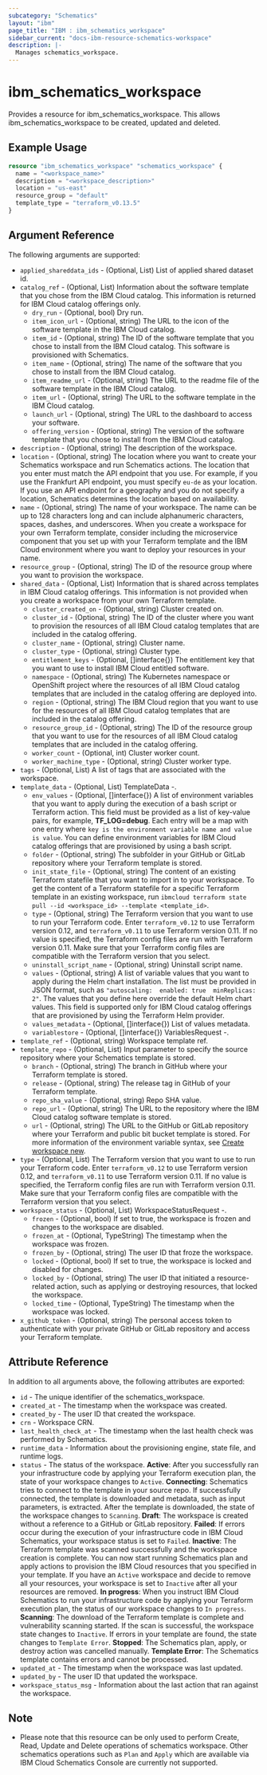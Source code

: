 ```yaml
---
subcategory: "Schematics"
layout: "ibm"
page_title: "IBM : ibm_schematics_workspace"
sidebar_current: "docs-ibm-resource-schematics-workspace"
description: |-
  Manages schematics_workspace.
---
```


# ibm\_schematics_workspace

Provides a resource for ibm_schematics_workspace. This allows ibm_schematics_workspace to be created, updated and deleted.

## Example Usage

```terraform
resource "ibm_schematics_workspace" "schematics_workspace" {
  name = "<workspace_name>"
  description = "<workspace_description>"
  location = "us-east"
  resource_group = "default"
  template_type = "terraform_v0.13.5"
}
```

## Argument Reference

The following arguments are supported:

* `applied_shareddata_ids` - (Optional, List) List of applied shared dataset id.
* `catalog_ref` - (Optional, List) Information about the software template that you chose from the IBM Cloud catalog. This information is returned for IBM Cloud catalog offerings only.
  * `dry_run` - (Optional, bool) Dry run.
  * `item_icon_url` - (Optional, string) The URL to the icon of the software template in the IBM Cloud catalog.
  * `item_id` - (Optional, string) The ID of the software template that you chose to install from the IBM Cloud catalog. This software is provisioned with Schematics.
  * `item_name` - (Optional, string) The name of the software that you chose to install from the IBM Cloud catalog.
  * `item_readme_url` - (Optional, string) The URL to the readme file of the software template in the IBM Cloud catalog.
  * `item_url` - (Optional, string) The URL to the software template in the IBM Cloud catalog.
  * `launch_url` - (Optional, string) The URL to the dashboard to access your software.
  * `offering_version` - (Optional, string) The version of the software template that you chose to install from the IBM Cloud catalog.
* `description` - (Optional, string) The description of the workspace.
* `location` - (Optional, string) The location where you want to create your Schematics workspace and run Schematics actions. The location that you enter must match the API endpoint that you use. For example, if you use the Frankfurt API endpoint, you must specify `eu-de` as your location. If you use an API endpoint for a geography and you do not specify a location, Schematics determines the location based on availability.
* `name` - (Optional, string) The name of your workspace. The name can be up to 128 characters long and can include alphanumeric characters, spaces, dashes, and underscores. When you create a workspace for your own Terraform template, consider including the microservice component that you set up with your Terraform template and the IBM Cloud environment where you want to deploy your resources in your name.
* `resource_group` - (Optional, string) The ID of the resource group where you want to provision the workspace.
* `shared_data` - (Optional, List) Information that is shared across templates in IBM Cloud catalog offerings. This information is not provided when you create a workspace from your own Terraform template.
  * `cluster_created_on` - (Optional, string) Cluster created on.
  * `cluster_id` - (Optional, string) The ID of the cluster where you want to provision the resources of all IBM Cloud catalog templates that are included in the catalog offering.
  * `cluster_name` - (Optional, string) Cluster name.
  * `cluster_type` - (Optional, string) Cluster type.
  * `entitlement_keys` - (Optional, []interface{}) The entitlement key that you want to use to install IBM Cloud entitled software.
  * `namespace` - (Optional, string) The Kubernetes namespace or OpenShift project where the resources of all IBM Cloud catalog templates that are included in the catalog offering are deployed into.
  * `region` - (Optional, string) The IBM Cloud region that you want to use for the resources of all IBM Cloud catalog templates that are included in the catalog offering.
  * `resource_group_id` - (Optional, string) The ID of the resource group that you want to use for the resources of all IBM Cloud catalog templates that are included in the catalog offering.
  * `worker_count` - (Optional, int) Cluster worker count.
  * `worker_machine_type` - (Optional, string) Cluster worker type.
* `tags` - (Optional, List) A list of tags that are associated with the workspace.
* `template_data` - (Optional, List) TemplateData -.
  * `env_values` - (Optional, []interface{}) A list of environment variables that you want to apply during the execution of a bash script or Terraform action. This field must be provided as a list of key-value pairs, for example, **TF_LOG=debug**. Each entry will be a map with one entry where `key is the environment variable name and value is value`. You can define environment variables for IBM Cloud catalog offerings that are provisioned by using a bash script.
  * `folder` - (Optional, string) The subfolder in your GitHub or GitLab repository where your Terraform template is stored.
  * `init_state_file` - (Optional, string) The content of an existing Terraform statefile that you want to import in to your workspace. To get the content of a Terraform statefile for a specific Terraform template in an existing workspace, run `ibmcloud terraform state pull --id <workspace_id> --template <template_id>`.
  * `type` - (Optional, string) The Terraform version that you want to use to run your Terraform code. Enter `terraform_v0.12` to use Terraform version 0.12, and `terraform_v0.11` to use Terraform version 0.11. If no value is specified, the Terraform config files are run with Terraform version 0.11. Make sure that your Terraform config files are compatible with the Terraform version that you select.
  * `uninstall_script_name` - (Optional, string) Uninstall script name.
  * `values` - (Optional, string) A list of variable values that you want to apply during the Helm chart installation. The list must be provided in JSON format, such as `"autoscaling:  enabled: true  minReplicas: 2"`. The values that you define here override the default Helm chart values. This field is supported only for IBM Cloud catalog offerings that are provisioned by using the Terraform Helm provider.
  * `values_metadata` - (Optional, []interface{}) List of values metadata.
  * `variablestore` - (Optional, []interface{}) VariablesRequest -.
* `template_ref` - (Optional, string) Workspace template ref.
* `template_repo` - (Optional, List) Input parameter to specify the source repository where your Schematics template is stored.
  * `branch` - (Optional, string) The branch in GitHub where your Terraform template is stored.
  * `release` - (Optional, string) The release tag in GitHub of your Terraform template.
  * `repo_sha_value` - (Optional, string) Repo SHA value.
  * `repo_url` - (Optional, string) The URL to the repository where the IBM Cloud catalog software template is stored.
  * `url` - (Optional, string) The URL to the GitHub or GitLab repository where your Terraform and public bit bucket template is stored. For more information of the environment variable syntax, see [Create workspace new](/docs/schematics?topic=schematics-schematics-cli-reference#schematics-workspace-new).
* `type` - (Optional, List) The Terraform version that you want to use to run your Terraform code. Enter `terraform_v0.12` to use Terraform version 0.12, and `terraform_v0.11` to use Terraform version 0.11. If no value is specified, the Terraform config files are run with Terraform version 0.11. Make sure that your Terraform config files are compatible with the Terraform version that you select.
* `workspace_status` - (Optional, List) WorkspaceStatusRequest -.
  * `frozen` - (Optional, bool) If set to true, the workspace is frozen and changes to the workspace are disabled.
  * `frozen_at` - (Optional, TypeString) The timestamp when the workspace was frozen.
  * `frozen_by` - (Optional, string) The user ID that froze the workspace.
  * `locked` - (Optional, bool) If set to true, the workspace is locked and disabled for changes.
  * `locked_by` - (Optional, string) The user ID that initiated a resource-related action, such as applying or destroying resources, that locked the workspace.
  * `locked_time` - (Optional, TypeString) The timestamp when the workspace was locked.
* `x_github_token` - (Optional, string) The personal access token to authenticate with your private GitHub or GitLab repository and access your Terraform template.

## Attribute Reference

In addition to all arguments above, the following attributes are exported:

* `id` - The unique identifier of the schematics_workspace.
* `created_at` - The timestamp when the workspace was created.
* `created_by` - The user ID that created the workspace.
* `crn` - Workspace CRN.
* `last_health_check_at` - The timestamp when the last health check was performed by Schematics.
* `runtime_data` - Information about the provisioning engine, state file, and runtime logs.
* `status` - The status of the workspace.  **Active**: After you successfully ran your infrastructure code by applying your Terraform execution plan, the state of your workspace changes to `Active`.  **Connecting**: Schematics tries to connect to the template in your source repo. If successfully connected, the template is downloaded and metadata, such as input parameters, is extracted. After the template is downloaded, the state of the workspace changes to `Scanning`.  **Draft**: The workspace is created without a reference to a GitHub or GitLab repository.  **Failed**: If errors occur during the execution of your infrastructure code in IBM Cloud Schematics, your workspace status is set to `Failed`.  **Inactive**: The Terraform template was scanned successfully and the workspace creation is complete. You can now start running Schematics plan and apply actions to provision the IBM Cloud resources that you specified in your template. If you have an `Active` workspace and decide to remove all your resources, your workspace is set to `Inactive` after all your resources are removed.  **In progress**: When you instruct IBM Cloud Schematics to run your infrastructure code by applying your Terraform execution plan, the status of our workspace changes to `In progress`.  **Scanning**: The download of the Terraform template is complete and vulnerability scanning started. If the scan is successful, the workspace state changes to `Inactive`. If errors in your template are found, the state changes to `Template Error`.  **Stopped**: The Schematics plan, apply, or destroy action was cancelled manually.  **Template Error**: The Schematics template contains errors and cannot be processed.
* `updated_at` - The timestamp when the workspace was last updated.
* `updated_by` - The user ID that updated the workspace.
* `workspace_status_msg` - Information about the last action that ran against the workspace.

## Note
*  Please note that this resource can be only used to perform Create, Read, Update and Delete operations of schematics workspace. Other schematics operations such as `Plan` and `Apply` which are available via IBM Cloud Schematics Console are currently not supported.
